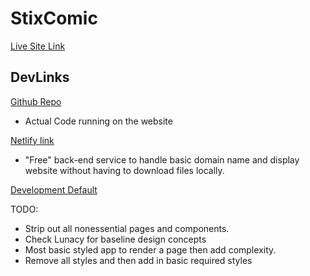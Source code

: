 # StixComic

[Live Site Link](https://styxwc.netlify.app/)


## DevLinks 
[Github Repo](https://github.com/Tor020/StyxComicVue)

- Actual Code running on the website



[Netlify link](https://app.netlify.com/sites/styxwc/overview)

- "Free" back-end service to handle basic domain name and display website without having to download files locally. 



[Development Default](http://127.0.0.1:5173/)

TODO: 

- Strip out all nonessential pages and components. 
- Check Lunacy for baseline design concepts
- Most basic styled app to render a page then add complexity.
- Remove all styles and then add in basic required styles



<!-- https://bulma.io/documentation/overview/ ideally for layout structure -->

<!-- This template should help get you started developing with Vue 3 in Vite.

## Recommended IDE Setup

[VSCode](https://code.visualstudio.com/) + [Volar](https://marketplace.visualstudio.com/items?itemName=Vue.volar) (and disable Vetur) + [TypeScript Vue Plugin (Volar)](https://marketplace.visualstudio.com/items?itemName=Vue.vscode-typescript-vue-plugin).

## Customize configuration

See [Vite Configuration Reference](https://vitejs.dev/config/).

## Project Setup

```sh
npm install
```

### Compile and Hot-Reload for Development

```sh
npm run dev
```

### Compile and Minify for Production

```sh
npm run build
```

### Lint with [ESLint](https://eslint.org/)

```sh
npm run lint -->
```
